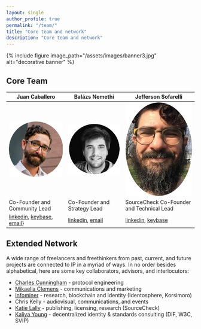 ```yaml
---
layout: single
author_profile: true
permalink: "/team/"
title: "Core team and network"
description: "Core team and network"
---
```


{% include figure image_path="/assets/images/banner3.jpg" alt="decorative banner" %}


## Core Team

| Juan Caballero | Balázs Nemethi | Jefferson Sofarelli |
|---|---|---|
|![juan_mugshot](/assets/images/juan250.jpg)|![balazs_mugshot](/assets/images/baly250.png)|![jefferson_mugshot](/assets/images/jeff250.jpg)|
| Co-Founder and Community Lead | Co-Founder and Strategy Lead | SourceCheck Co-Founder and Technical Lead |
| [linkedin](https://linkedin.com/in/juan-caballero), [keybase](https://keybase.io/by_caballero), [email](jc@lp)} | [linkedin](https://linkedin.com/in/balazs-nemethi), [email](bn@lp) | [linkedin](https://linkedin.com/in/jefferson-sofarelli), [keybase](https://keybase.io/jmsofarelli) |

## Extended Network 

A wide range of freelancers and freethinkers from past, current, and future projects are connected to lP in a myriad of ways. In no order besides alphabetical, here are some key collaborators, advisors, and interlocutors:
* [Charles Cunningham](https://www.linkedin.com/in/charles-cunningham-710085139/) - protocol engineering
* [Mikaella Clemens](https://www.mikaellaclements.com/) - communications and marketing
* [Infominer](https://infominer.xyz/) - research, blockchain and identity (Identosphere, Korsimoro)
* Chris Kelly - audiovisual, communications, and events
* [Katie Lally](https://www.linkedin.com/in/mklally/) - publishing, licensing, research (SourceCheck)
* [Kaliya Young](identitywoman.net) - decentralized identity & standards consulting (DIF, W3C, SVIP)

